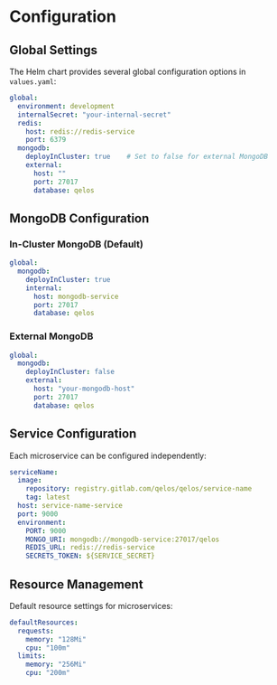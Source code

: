 # Configuration

## Global Settings

The Helm chart provides several global configuration options in `values.yaml`:

```yaml
global:
  environment: development
  internalSecret: "your-internal-secret"
  redis:
    host: redis://redis-service
    port: 6379
  mongodb:
    deployInCluster: true    # Set to false for external MongoDB
    external:
      host: ""
      port: 27017
      database: qelos
```

## MongoDB Configuration

### In-Cluster MongoDB (Default)
```yaml
global:
  mongodb:
    deployInCluster: true
    internal:
      host: mongodb-service
      port: 27017
      database: qelos
```

### External MongoDB
```yaml
global:
  mongodb:
    deployInCluster: false
    external:
      host: "your-mongodb-host"
      port: 27017
      database: qelos
```

## Service Configuration

Each microservice can be configured independently:

```yaml
serviceName:
  image:
    repository: registry.gitlab.com/qelos/qelos/service-name
    tag: latest
  host: service-name-service
  port: 9000
  environment:
    PORT: 9000
    MONGO_URI: mongodb://mongodb-service:27017/qelos
    REDIS_URL: redis://redis-service
    SECRETS_TOKEN: ${SERVICE_SECRET}
```

## Resource Management

Default resource settings for microservices:

```yaml
defaultResources:
  requests:
    memory: "128Mi"
    cpu: "100m"
  limits:
    memory: "256Mi"
    cpu: "200m"
```

